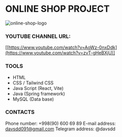 # ONLINE SHOP PROJECT


![online-shop-logo](https://github.com/DavlatbekRabbimov/Online-shop/assets/110993036/7a5166ca-4d14-42cb-bfcf-a47eb59720fb)
### YOUTUBE CHANNEL URL: 
[[https://www.youtube.com/watch?v=AoWz-0nxDdk](https://www.youtube.com/watch?v=zvT-gHeBXjU)]

### TOOLS
- HTML
- CSS / Tailwind CSS
- Java Script (React, Vite)
- Java (Spring framework)
- MySQL (Data base)

### CONTACTS
Phone number: +998(90) 600 69 89
E-mail address: davsdd091@gmail.com
Telegram address: @davsdd
